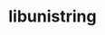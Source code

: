 ---
title: "libunistring"
layout: cache
categories: [package, develop]
meta: {"versions": ["0.9.10"], "compilers": ["gcc@7.5.0"]}
spec_files: 
 - spec-0.json
spec_names:
 - 'libunistring@0.9.10%gcc@7.5.0 arch=linux-ubuntu18.04-x86_64 ^libiconv@1.16%gcc@7.5.0 libs=shared,static arch=linux-ubuntu18.04-x86_64'
---
